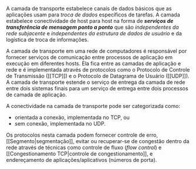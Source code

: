 A camada de transporte estabelece canais de dados básicos que as aplicações usam para *troca de dados* específicos de tarefas. A camada estabelece conectividade de host para host na forma de ***serviços de transferência de mensagem ponto a ponto*** que são *independentes da rede subjacente* e *independentes da estrutura de dados de usuário* e da logística de troca de informações.

A camada de transporte em uma rede de computadores é responsável por fornecer serviços de comunicação entre processos de aplicação em execução em diferentes hosts. Ela fica entre as camadas de aplicação e rede e é implementada através de protocolos como o Protocolo de Controle de Transmissão ([[TCP]]) e o Protocolo de Datagrama de Usuário ([[UDP]]). A camada de transporte estende o serviço de entrega da camada de rede entre dois sistemas finais para um serviço de entrega entre dois processos de camada de aplicação.

A conectividade na camada de transporte pode ser categorizada como:
- orientada a conexão, implementada no TCP, ou
- sem conexão, implementada no UDP.

Os protocolos nesta camada podem fornecer controle de erro, [[Segmento|segmentação]], evitar ou recuperar-se de congestão dentro da rede através de técnicas como controle de fluxo (*flow control*) e [[Congestionamento TCP|controle de congestionamento]], e endereçamento de aplicações/aplicativos (números de porta).


